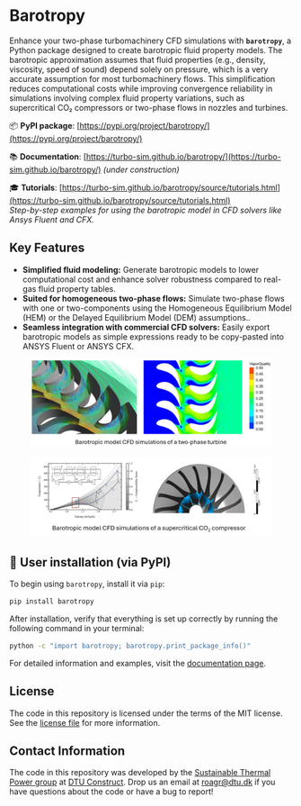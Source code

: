 # Barotropy

Enhance your two-phase turbomachinery CFD simulations with **`barotropy`**, a Python package designed to create barotropic fluid property models. The barotropic approximation assumes that fluid properties (e.g., density, viscosity, speed of sound) depend solely on pressure, which is a very accurate assumption for most turbomachinery flows. This simplification reduces computational costs while improving convergence reliability in simulations involving complex fluid property variations, such as supercritical CO₂ compressors or two-phase flows in nozzles and turbines.

📦 **PyPI package**: [https://pypi.org/project/barotropy/](https://pypi.org/project/barotropy/)

📚 **Documentation**: [https://turbo-sim.github.io/barotropy/](https://turbo-sim.github.io/barotropy/) *(under construction)*  

🎓 **Tutorials**: [https://turbo-sim.github.io/barotropy/source/tutorials.html](https://turbo-sim.github.io/barotropy/source/tutorials.html)  
*Step-by-step examples for using the barotropic model in CFD solvers like Ansys Fluent and CFX.*


## Key Features

- **Simplified fluid modeling:** Generate barotropic models to lower computational cost and enhance solver robustness compared to real-gas fluid property tables.  
- **Suited for homogeneous two-phase flows:** Simulate two-phase flows with one or two-components using the Homogeneous Equilibrium Model (HEM) or the Delayed Equilibrium Model (DEM) assumptions..  
- **Seamless integration with commercial CFD solvers:** Easily export barotropic models as simple expressions ready to be copy-pasted into ANSYS Fluent or ANSYS CFX.  


<p align="center">
  <img src="docs/_static/two-phase_turbine.jpg"  width="85%" />
</p>

<p align="center">
  <img src="docs/_static/sCO2_compressor.jpg"  width="85%" />
</p>



## 🚀 User installation (via PyPI)

To begin using `barotropy`, install it via `pip`:

```bash
pip install barotropy
```

After installation, verify that everything is set up correctly by running the following command in your terminal:

```bash
python -c "import barotropy; barotropy.print_package_info()"
```

For detailed information and examples, visit the [documentation page](https://turbo-sim.github.io/barotropy/).



## License
The code in this repository is licensed under the terms of the MIT license. See the [license file](LICENSE.md) for more information.


## Contact Information

The code in this repository was developed by the [Sustainable Thermal Power group](https://thermalpower.dtu.dk/) at [DTU Construct](https://construct.dtu.dk/). Drop us an email at [roagr@dtu.dk](mailto:roagr@dtu.dk) if you have questions about the code or have a bug to report!

